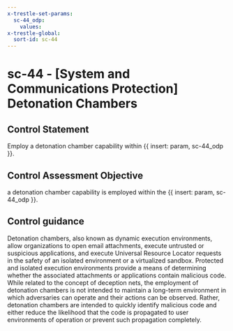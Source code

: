 ```yaml
---
x-trestle-set-params:
  sc-44_odp:
    values:
x-trestle-global:
  sort-id: sc-44
---
```


# sc-44 - \[System and Communications Protection\] Detonation Chambers

## Control Statement

Employ a detonation chamber capability within {{ insert: param, sc-44_odp }}.

## Control Assessment Objective

a detonation chamber capability is employed within the {{ insert: param, sc-44_odp }}.

## Control guidance

Detonation chambers, also known as dynamic execution environments, allow organizations to open email attachments, execute untrusted or suspicious applications, and execute Universal Resource Locator requests in the safety of an isolated environment or a virtualized sandbox. Protected and isolated execution environments provide a means of determining whether the associated attachments or applications contain malicious code. While related to the concept of deception nets, the employment of detonation chambers is not intended to maintain a long-term environment in which adversaries can operate and their actions can be observed. Rather, detonation chambers are intended to quickly identify malicious code and either reduce the likelihood that the code is propagated to user environments of operation or prevent such propagation completely.

